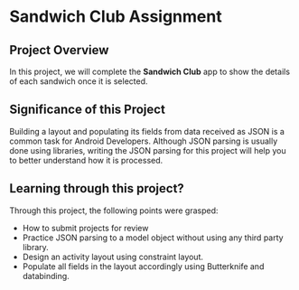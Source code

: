 # Sandwich Club Assignment

## Project Overview
In this project, we will complete the **Sandwich Club** app to
show the details of each sandwich once it is selected.

## Significance of this Project

Building a layout and populating its fields from data received as JSON
is a common task for Android Developers. Although JSON parsing is usually
done using libraries, writing the JSON parsing for  this project will
help you to better understand how it is processed.

## Learning through this project?
Through this project, the following points were grasped:
- How to submit projects for review
- Practice JSON parsing to a model object without using any third party library. 
- Design an activity layout using constraint layout.
- Populate all fields in the layout accordingly using Butterknife and databinding. 
